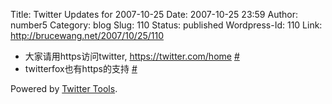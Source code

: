 Title: Twitter Updates for 2007-10-25
Date: 2007-10-25 23:59
Author: number5
Category: blog
Slug: 110
Status: published
Wordpress-Id: 110
Link: http://brucewang.net/2007/10/25/110

-   大家请用https访问twitter, <https://twitter.com/home>
    [\#](http://twitter.com/number5/statuses/362003152)
-   twitterfox也有https的支持
    [\#](http://twitter.com/number5/statuses/362005742)

Powered by [Twitter Tools](http://alexking.org/projects/wordpress).
